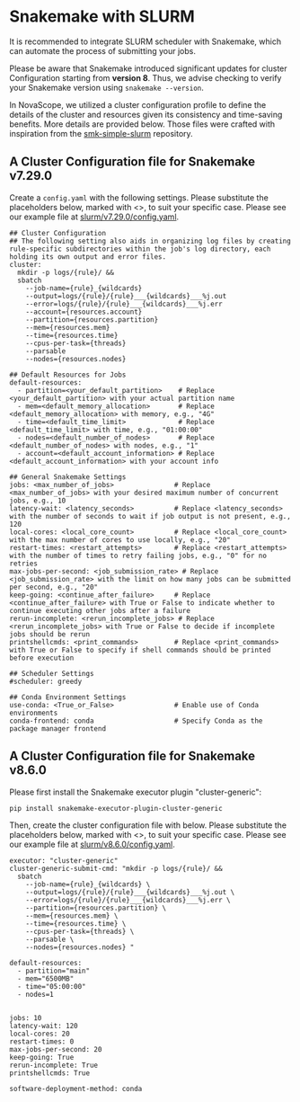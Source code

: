 # Snakemake with SLURM

It is recommended to integrate SLURM scheduler with Snakemake, which can automate the process of submitting your jobs.

Please be aware that Snakemake introduced significant updates for cluster Configuration starting from **version 8**. Thus, we advise checking to verify your Snakemake version using `snakemake --version`. 

In NovaScope, we utilized a cluster configuration profile to define the details of the cluster and resources given its consistency and time-saving benefits. More details are provided below. Those files were crafted with inspiration from the [smk-simple-slurm](https://github.com/jdblischak/smk-simple-slurm) repository.

## A Cluster Configuration file for Snakemake v7.29.0

Create a `config.yaml` with the following settings. Please substitute the placeholders below, marked with <>, to suit your specific case. Please see our example file at [slurm/v7.29.0/config.yaml](https://github.com/seqscope/NovaScope/blob/main/slurm/v7.29.0/config.yaml). 

```
## Cluster Configuration
## The following setting also aids in organizing log files by creating rule-specific subdirectories within the job's log directory, each holding its own output and error files.
cluster:
  mkdir -p logs/{rule}/ &&
  sbatch
    --job-name={rule}_{wildcards}
    --output=logs/{rule}/{rule}___{wildcards}___%j.out
    --error=logs/{rule}/{rule}___{wildcards}___%j.err
    --account={resources.account}
    --partition={resources.partition}
    --mem={resources.mem}
    --time={resources.time}
    --cpus-per-task={threads}
    --parsable
    --nodes={resources.nodes}

## Default Resources for Jobs
default-resources:
  - partition=<your_default_partition>    # Replace <your_default_partition> with your actual partition name
  - mem=<default_memory_allocation>       # Replace <default_memory_allocation> with memory, e.g., "4G"
  - time=<default_time_limit>             # Replace <default_time_limit> with time, e.g., "01:00:00"
  - nodes=<default_number_of_nodes>       # Replace <default_number_of_nodes> with nodes, e.g., "1"
  - account=<default_account_information> # Replace <default_account_information> with your account info

## General Snakemake Settings
jobs: <max_number_of_jobs>               # Replace <max_number_of_jobs> with your desired maximum number of concurrent jobs, e.g., 10
latency-wait: <latency_seconds>          # Replace <latency_seconds> with the number of seconds to wait if job output is not present, e.g., 120
local-cores: <local_core_count>          # Replace <local_core_count> with the max number of cores to use locally, e.g., "20"
restart-times: <restart_attempts>        # Replace <restart_attempts> with the number of times to retry failing jobs, e.g., "0" for no retries
max-jobs-per-second: <job_submission_rate> # Replace <job_submission_rate> with the limit on how many jobs can be submitted per second, e.g., "20"
keep-going: <continue_after_failure>     # Replace <continue_after_failure> with True or False to indicate whether to continue executing other jobs after a failure
rerun-incomplete: <rerun_incomplete_jobs> # Replace <rerun_incomplete_jobs> with True or False to decide if incomplete jobs should be rerun
printshellcmds: <print_commands>         # Replace <print_commands> with True or False to specify if shell commands should be printed before execution

## Scheduler Settings
#scheduler: greedy      

## Conda Environment Settings
use-conda: <True_or_False>               # Enable use of Conda environments
conda-frontend: conda                    # Specify Conda as the package manager frontend
```

## A Cluster Configuration file for Snakemake v8.6.0

Please first install the Snakemake executor plugin "cluster-generic":

```
pip install snakemake-executor-plugin-cluster-generic
```

Then, create the cluster configuration file with below. Please substitute the placeholders below, marked with <>, to suit your specific case. Please see our example file at [slurm/v8.6.0/config.yaml](https://github.com/seqscope/NovaScope/blob/main/slurm/v8.6.0/config.yaml). 

```
executor: "cluster-generic"
cluster-generic-submit-cmd: "mkdir -p logs/{rule}/ &&
  sbatch
    --job-name={rule}_{wildcards} \
    --output=logs/{rule}/{rule}___{wildcards}___%j.out \
    --error=logs/{rule}/{rule}___{wildcards}___%j.err \
    --partition={resources.partition} \
    --mem={resources.mem} \
    --time={resources.time} \
    --cpus-per-task={threads} \
    --parsable \
    --nodes={resources.nodes} "

default-resources:
  - partition="main"
  - mem="6500MB"
  - time="05:00:00"
  - nodes=1


jobs: 10                       
latency-wait: 120              
local-cores: 20                
restart-times: 0               
max-jobs-per-second: 20
keep-going: True
rerun-incomplete: True
printshellcmds: True

software-deployment-method: conda
```
